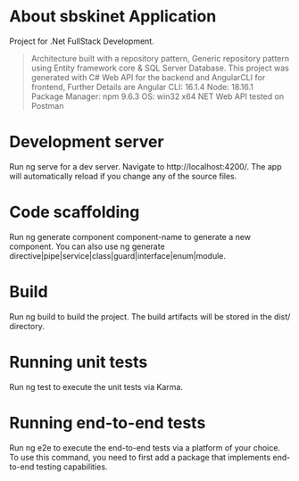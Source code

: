 # About sbskinet Application
Project for .Net FullStack Development.
> Architecture built with a repository pattern, Generic repository pattern using Entity framework core & SQL Server Database. 
> This project was generated with C# Web API for the backend and AngularCLI for frontend, Further Details are
    Angular CLI: 16.1.4
    Node: 18.16.1      
    Package Manager: npm 9.6.3
    OS: win32 x64
> NET Web API tested on Postman

# Development server
Run ng serve for a dev server. Navigate to http://localhost:4200/. The app will automatically reload if you change any of the source files.

# Code scaffolding
Run ng generate component component-name to generate a new component. You can also use ng generate directive|pipe|service|class|guard|interface|enum|module.

# Build
Run ng build to build the project. The build artifacts will be stored in the dist/ directory.

# Running unit tests
Run ng test to execute the unit tests via Karma.

# Running end-to-end tests
Run ng e2e to execute the end-to-end tests via a platform of your choice. To use this command, you need to first add a package that implements end-to-end testing capabilities.


